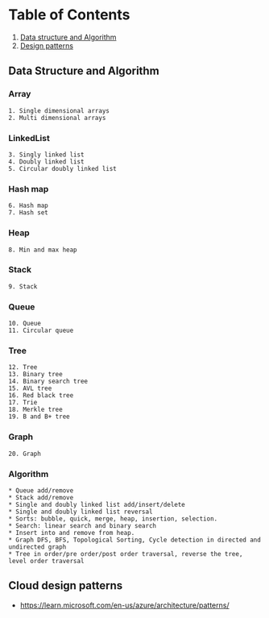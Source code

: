 # Table of Contents
1. [Data structure and Algorithm](#DSA)
2. [Design patterns](#CloudPatterns)
## Data Structure and Algorithm <a name="DSA"><a/>
### Array
    1. Single dimensional arrays 
    2. Multi dimensional arrays 
### LinkedList
    3. Singly linked list
    4. Doubly linked list
    5. Circular doubly linked list
### Hash map
    6. Hash map
    7. Hash set 
### Heap
    8. Min and max heap
### Stack
    9. Stack 
### Queue
    10. Queue 
    11. Circular queue
### Tree
    12. Tree
    13. Binary tree
    14. Binary search tree 
    15. AVL tree
    16. Red black tree 
    17. Trie 
    18. Merkle tree 
    19. B and B+ tree
### Graph
    20. Graph

### Algorithm
    * Queue add/remove
    * Stack add/remove
    * Single and doubly linked list add/insert/delete
    * Single and doubly linked list reversal 
    * Sorts: bubble, quick, merge, heap, insertion, selection.
    * Search: linear search and binary search 
    * Insert into and remove from heap.
    * Graph DFS, BFS, Topological Sorting, Cycle detection in directed and undirected graph 
    * Tree in order/pre order/post order traversal, reverse the tree, level order traversal 

## Cloud design patterns<a name="CloudPattterns"><a/>
*  https://learn.microsoft.com/en-us/azure/architecture/patterns/ 
